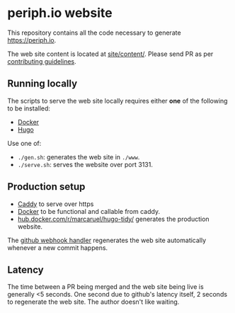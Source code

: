 # periph.io website

This repository contains all the code necessary to generate https://periph.io.

The web site content is located at [site/content/](site/content/). Please send
PR as per [contributing guidelines](https://periph.io/project/contributing/).


## Running locally

The scripts to serve the web site locally requires either **one** of the
following to be installed:

- [Docker](https://docker.com)
- [Hugo](https://gohugo.io)

Use one of:

- `./gen.sh`: generates the web site in `./www`.
- `./serve.sh`: serves the website over port 3131.


## Production setup

- [Caddy](https://caddyserver.com) to serve over https
- [Docker](https://docker.com) to be functional and callable from caddy.
- [hub.docker.com/r/marcaruel/hugo-tidy/](https://hub.docker.com/r/marcaruel/hugo-tidy/)
  generates the production website.

The [github webhook
handler](https://github.com/periph/website/blob/master/resources/periph.io.conf)
regenerates the web site automatically whenever a new commit happens.


## Latency

The time between a PR being merged and the web site being live is generally <5
seconds. One second due to github's latency itself, 2 seconds to regenerate the
web site. The author doesn't like waiting.
